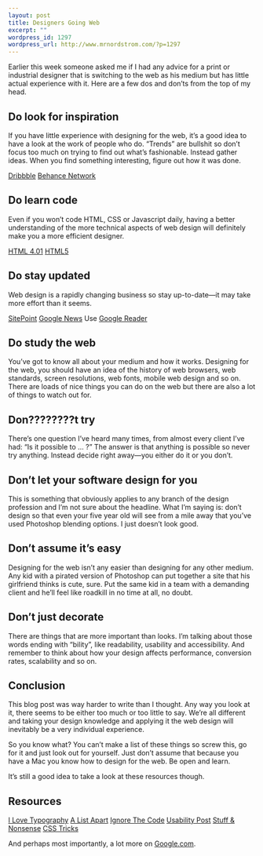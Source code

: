 ```yaml
--- 
layout: post
title: Designers Going Web
excerpt: ""
wordpress_id: 1297
wordpress_url: http://www.mrnordstrom.com/?p=1297
---
```

<p>Earlier this week someone asked me if I had any advice for a print or industrial designer that is switching to the web as his medium but has little actual experience with it. Here are a few dos and don&rsquo;ts from the top of my head.</p>
<!--more-->
<h2>Do look for inspiration</h2>
<p>If you have little experience with designing for the web, it&rsquo;s a good idea to have a look at the work of people who do. &ldquo;Trends&rdquo; are bullshit so don&rsquo;t focus too much on trying to find out what&rsquo;s fashionable. Instead gather ideas. When you find something interesting, figure out how it was done.</p>

<a href="http://dribbble.com/">Dribbble</a>
<a href="http://www.behance.net/?field=102&amp;network=&amp;curator=&amp;content=projects&amp;sort=&amp;time=all">Behance Network</a>

<h2>Do learn code</h2>
<p>Even if you won&rsquo;t code HTML, CSS or Javascript daily, having a better understanding of the more technical aspects of web design will definitely make you a more efficient designer.</p>

<p>
<a href="http://www.google.com/search?hl=sv&amp;q=html+4.01+strict+tutorial&amp;aq=f&amp;aqi=&amp;aql=&amp;oq=&amp;gs_rfai=">HTML 4.01</a>
<a href="http://www.smashingmagazine.com/2009/08/04/designing-a-html-5-layout-from-scratch/">HTML5</a>
</p>

<h2>Do stay updated</h2>
<p>Web design is a rapidly changing business so stay up-to-date&mdash;it may take more effort than it seems.</p>

<p>
<a href="http://www.sitepoint.com/">SitePoint</a>
<a href="http://news.google.com/news/search?pz=1&amp;cf=all&amp;hl=en&amp;q=web+design">Google News</a>
Use <a href="http://www.google.com/reader/">Google Reader</a>
</p>

<h2>Do study the web</h2>
<p>You&rsquo;ve got to know all about your medium and how it works. Designing for the web, you should have an idea of the history of web browsers, web standards, screen resolutions, web fonts, mobile web design and so on. There are loads of nice things you can do on the web but there are also a lot of things to watch out for.</p>

<h2>Don????????t try</h2>
<p>There&rsquo;s one question I&rsquo;ve heard many times, from almost every client I&rsquo;ve had: &ldquo;Is it possible to &hellip; ?&rdquo; The answer is that anything is possible so never try anything. Instead decide right away&mdash;you either do it or you don&rsquo;t.</p>

<h2>Don&rsquo;t let your software design for you</h2>
<p>This is something that obviously applies to any branch of the design profession and I&rsquo;m not sure about the headline. What I&rsquo;m saying is: don&rsquo;t design so that even your five year old will see from a mile away that you&rsquo;ve used Photoshop blending options. I just doesn&rsquo;t look good.</p>

<h2>Don&rsquo;t assume it&rsquo;s easy</h2>
<p>Designing for the web isn&rsquo;t any easier than designing for any other medium. Any kid with a pirated version of Photoshop can put together a site that his girlfriend thinks is cute, sure. Put the same kid in a team with a demanding client and he&rsquo;ll feel like roadkill in no time at all, no doubt.</p>

<h2>Don&rsquo;t just decorate</h2>
<p>There are things that are more important than looks. I&rsquo;m talking about those words ending with &ldquo;bility&rdquo;, like readability, usability and accessibility. And remember to think about how your design affects performance, conversion rates, scalability and so on.</p>

<h2>Conclusion</h2>
<p>This blog post was way harder to write than I thought. Any way you look at it, there seems to be either too much or too little to say. We&rsquo;re all different and taking your design knowledge and applying it the web design will inevitably be a very individual experience.</p>

<p>So you know what? You can&rsquo;t make a list of these things so screw this, go for it and just look out for yourself. Just don&rsquo;t assume that because you have a Mac you know how to design for the web. Be open and learn.</p>

<p>It&rsquo;s still a good idea to take a look at these resources though.</p>

<h2>Resources</h2>
<p>
<a href="http://ilovetypography.com/">I Love Typography</a>
<a href="http://www.alistapart.com/articles/">A List Apart</a>
<a href="http://ignorethecode.net/blog/">Ignore The Code</a>
<a href="http://www.usabilitypost.com/">Usability Post</a>
<a href="http://stuffandnonsense.co.uk/blog">Stuff &amp; Nonsense</a>
<a href="http://css-tricks.com/">CSS Tricks</a>
</p>

<p>And perhaps most importantly, a lot more on <a href="http://www.google.com/search?hl=sv&amp;q=must+read+web+design+blogs&amp;aq=f&amp;aqi=&amp;aql=&amp;oq=&amp;gs_rfai=">Google.com</a>.</p>
